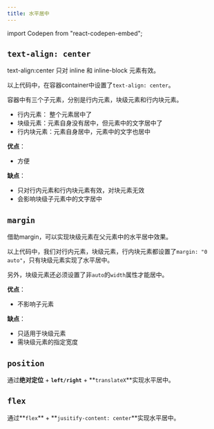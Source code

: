```yaml
---
title: 水平居中
---
```


import Codepen from "react-codepen-embed";


## `text-align: center`

text-align:center 只对 inline 和 inline-block 元素有效。

<Codepen hash='vYXvJzr' user='cuvii' height='406'/>


以上代码中，在容器container中设置了`text-align: center`。

容器中有三个子元素，分别是行内元素，块级元素和行内块元素。

- 行内元素： 整个元素居中了
- 块级元素：元素自身没有居中，但元素中的文字居中了
- 行内块元素：元素自身居中，元素中的文字也居中

**优点**：
- 方便

**缺点**：
- 只对行内元素和行内块元素有效，对块元素无效
- 会影响块级子元素中的文字居中



## `margin`

借助margin，可以实现块级元素在父元素中的水平居中效果。


以上代码中，我们对行内元素，块级元素，行内块元素都设置了`margin: "0 auto"`，只有块级元素实现了水平居中。

另外，块级元素还必须设置了非`auto`的`width`属性才能居中。

**优点**：
- 不影响子元素


**缺点**：
- 只适用于块级元素
- 需块级元素的指定宽度

## `position`

通过**绝对定位** + **`left/right`** + **`translateX`**实现水平居中。

## `flex`

通过**`flex`** + **`jusitify-content: center`**实现水平居中。
